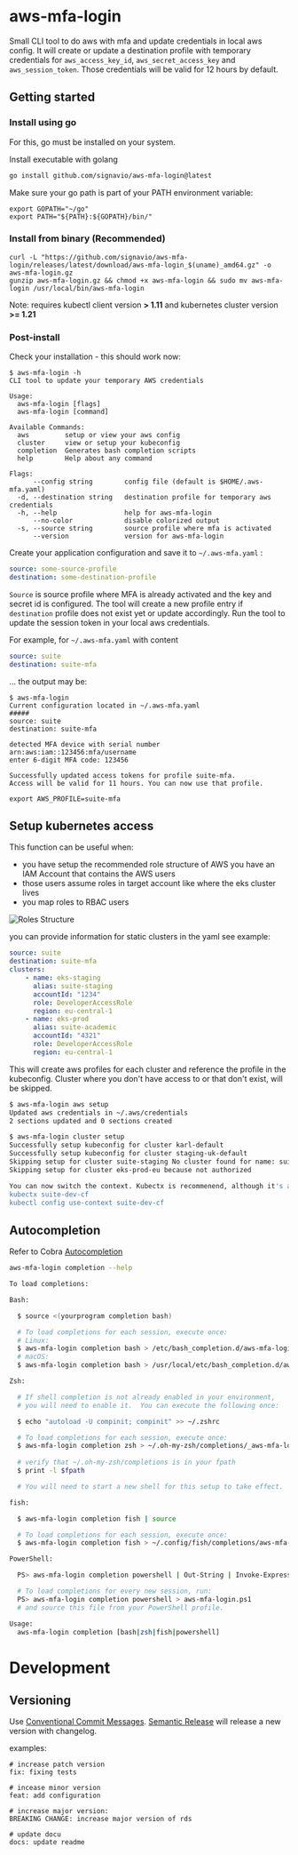 # aws-mfa-login
Small CLI tool to do aws with mfa and update credentials in local aws config.
It will create or update a destination profile with temporary credentials for `aws_access_key_id`, `aws_secret_access_key` and `aws_session_token`.
Those credentials will be valid for 12 hours by default.

## Getting started

### Install using go

For this, go must be installed on your system. 

Install executable with golang
```bash
go install github.com/signavio/aws-mfa-login@latest
```
Make sure your go path is part of your PATH environment variable: 
```
export GOPATH="~/go"
export PATH="${PATH}:${GOPATH}/bin/"
```

### Install from binary (Recommended)

```console
curl -L "https://github.com/signavio/aws-mfa-login/releases/latest/download/aws-mfa-login_$(uname)_amd64.gz" -o aws-mfa-login.gz
gunzip aws-mfa-login.gz && chmod +x aws-mfa-login && sudo mv aws-mfa-login /usr/local/bin/aws-mfa-login
```

Note: requires kubectl client version **> 1.11** and kubernetes cluster version **>= 1.21**

### Post-install

Check your installation - this should work now: 

```console
$ aws-mfa-login -h
CLI tool to update your temporary AWS credentials

Usage:
  aws-mfa-login [flags]
  aws-mfa-login [command]

Available Commands:
  aws         setup or view your aws config
  cluster     view or setup your kubeconfig
  completion  Generates bash completion scripts
  help        Help about any command

Flags:
      --config string        config file (default is $HOME/.aws-mfa.yaml)
  -d, --destination string   destination profile for temporary aws credentials
  -h, --help                 help for aws-mfa-login
      --no-color             disable colorized output
  -s, --source string        source profile where mfa is activated
      --version              version for aws-mfa-login
```
Create your application configuration and save it to `~/.aws-mfa.yaml` :
```yaml
source: some-source-profile
destination: some-destination-profile
```
`Source` is source profile where MFA is already activated and the key and secret id is configured.
The tool will create a new profile entry if `destination` profile does not exist yet or update accordingly.
Run the tool to update the session token in your local aws credentials.

For example, for `~/.aws-mfa.yaml` with content
```yaml
source: suite
destination: suite-mfa
```
... the output may be: 
```console
$ aws-mfa-login 
Current configuration located in ~/.aws-mfa.yaml
#####
source: suite
destination: suite-mfa

detected MFA device with serial number arn:aws:iam::123456:mfa/username
enter 6-digit MFA code: 123456

Successfully updated access tokens for profile suite-mfa.
Access will be valid for 11 hours. You can now use that profile.

export AWS_PROFILE=suite-mfa
```

## Setup kubernetes access

This function can be useful when:
* you have setup the recommended role structure of AWS you have an IAM Account that contains the AWS users
* those users assume roles in target account like where the eks cluster lives
* you map roles to RBAC users

![Roles Structure](images/roles.jpg "Roles-Structure")

you can provide information for static clusters in the yaml see example:
```yaml
source: suite
destination: suite-mfa
clusters:
    - name: eks-staging
      alias: suite-staging
      accountId: "1234"
      role: DeveloperAccessRole
      region: eu-central-1
    - name: eks-prod
      alias: suite-academic
      accountId: "4321"
      role: DeveloperAccessRole
      region: eu-central-1
```
This will create aws profiles for each cluster and reference the profile in the kubeconfig.
Cluster where you don't have access to or that don't exist, will be skipped.
```bash
$ aws-mfa-login aws setup
Updated aws credentials in ~/.aws/credentials
2 sections updated and 0 sections created

$ aws-mfa-login cluster setup
Successfully setup kubeconfig for cluster karl-default
Successfully setup kubeconfig for cluster staging-uk-default
Skipping setup for cluster suite-staging No cluster found for name: suite-staging.
Skipping setup for cluster eks-prod-eu because not authorized

You can now switch the context. Kubectx is recommenend, although it's also possible with plain kubectl.
kubectx suite-dev-cf
kubectl config use-context suite-dev-cf

```

## Autocompletion

Refer to Cobra [Autocompletion](https://github.com/spf13/cobra/blob/master/shell_completions.md)

```bash
aws-mfa-login completion --help

To load completions:

Bash:

  $ source <(yourprogram completion bash)

  # To load completions for each session, execute once:
  # Linux:
  $ aws-mfa-login completion bash > /etc/bash_completion.d/aws-mfa-login
  # macOS:
  $ aws-mfa-login completion bash > /usr/local/etc/bash_completion.d/aws-mfa-login

Zsh:

  # If shell completion is not already enabled in your environment,
  # you will need to enable it.  You can execute the following once:

  $ echo "autoload -U compinit; compinit" >> ~/.zshrc

  # To load completions for each session, execute once:
  $ aws-mfa-login completion zsh > ~/.oh-my-zsh/completions/_aws-mfa-login
  
  # verify that ~/.oh-my-zsh/completions is in your fpath
  $ print -l $fpath 

  # You will need to start a new shell for this setup to take effect.

fish:

  $ aws-mfa-login completion fish | source

  # To load completions for each session, execute once:
  $ aws-mfa-login completion fish > ~/.config/fish/completions/aws-mfa-login.fish

PowerShell:

  PS> aws-mfa-login completion powershell | Out-String | Invoke-Expression

  # To load completions for every new session, run:
  PS> aws-mfa-login completion powershell > aws-mfa-login.ps1
  # and source this file from your PowerShell profile.

Usage:
  aws-mfa-login completion [bash|zsh|fish|powershell]

```

# Development

## Versioning
Use [Conventional Commit Messages](https://www.conventionalcommits.org/en/v1.0.0/).
[Semantic Release](https://github.com/semantic-release/semantic-release) will release a new version with changelog.

examples:
``` 
# increase patch version
fix: fixing tests

# incease minor version
feat: add configuration

# increase major version:
BREAKING CHANGE: increase major version of rds

# update docu
docs: update readme
```


